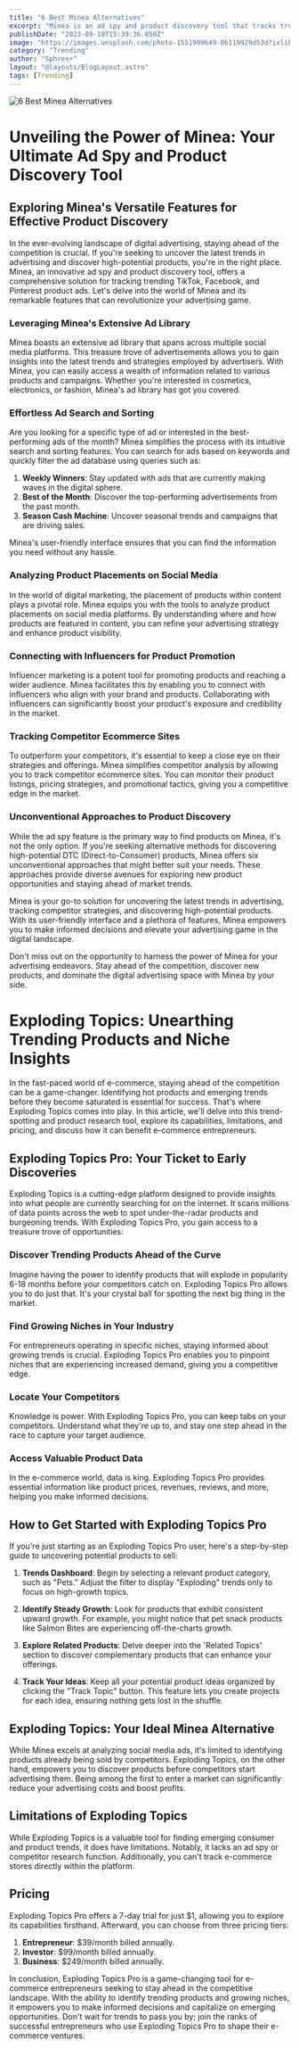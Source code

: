 ```yaml
---
title: "6 Best Minea Alternatives"
excerpt: "Minea is an ad spy and product discovery tool that tracks trending Tiktok, Facebook, and Pinterest product ads"
publishDate: "2023-09-10T15:39:36.050Z"
image: "https://images.unsplash.com/photo-1551999649-0b119929d53d?ixlib=rb-4.0.3&ixid=M3wxMjA3fDB8MHxwaG90by1wYWdlfHx8fGVufDB8fHx8fA%3D%3D&auto=format&fit=crop&w=1470&q=80"
category: "Trending"
author: "Sphrex+"
layout: "@layouts/BlogLayout.astro"
tags: [Trending]
---
```


<img src="https://images.unsplash.com/photo-1551999649-0b119929d53d?ixlib=rb-4.0.3&ixid=M3wxMjA3fDB8MHxwaG90by1wYWdlfHx8fGVufDB8fHx8fA%3D%3D&auto=format&fit=crop&w=1470&q=80" alt="6 Best Minea Alternatives" />

<h1 id="unveiling-the-power-of-minea-your-ultimate-ad-spy-and-product-discovery-tool">Unveiling the Power of Minea: Your Ultimate Ad Spy and Product Discovery Tool</h1>
<h2 id="exploring-minea-s-versatile-features-for-effective-product-discovery">Exploring Minea&#39;s Versatile Features for Effective Product Discovery</h2>
<p>In the ever-evolving landscape of digital advertising, staying ahead of the competition is crucial. If you&#39;re seeking to uncover the latest trends in advertising and discover high-potential products, you&#39;re in the right place. Minea, an innovative ad spy and product discovery tool, offers a comprehensive solution for tracking trending TikTok, Facebook, and Pinterest product ads. Let&#39;s delve into the world of Minea and its remarkable features that can revolutionize your advertising game.</p>
<h3 id="leveraging-minea-s-extensive-ad-library">Leveraging Minea&#39;s Extensive Ad Library</h3>
<p>Minea boasts an extensive ad library that spans across multiple social media platforms. This treasure trove of advertisements allows you to gain insights into the latest trends and strategies employed by advertisers. With Minea, you can easily access a wealth of information related to various products and campaigns. Whether you&#39;re interested in cosmetics, electronics, or fashion, Minea&#39;s ad library has got you covered.</p>
<h3 id="effortless-ad-search-and-sorting">Effortless Ad Search and Sorting</h3>
<p>Are you looking for a specific type of ad or interested in the best-performing ads of the month? Minea simplifies the process with its intuitive search and sorting features. You can search for ads based on keywords and quickly filter the ad database using queries such as:</p>
<ol>
<li><strong>Weekly Winners</strong>: Stay updated with ads that are currently making waves in the digital sphere.</li>
<li><strong>Best of the Month</strong>: Discover the top-performing advertisements from the past month.</li>
<li><strong>Season Cash Machine</strong>: Uncover seasonal trends and campaigns that are driving sales.</li>
</ol>
<p>Minea&#39;s user-friendly interface ensures that you can find the information you need without any hassle.</p>
<h3 id="analyzing-product-placements-on-social-media">Analyzing Product Placements on Social Media</h3>
<p>In the world of digital marketing, the placement of products within content plays a pivotal role. Minea equips you with the tools to analyze product placements on social media platforms. By understanding where and how products are featured in content, you can refine your advertising strategy and enhance product visibility.</p>
<h3 id="connecting-with-influencers-for-product-promotion">Connecting with Influencers for Product Promotion</h3>
<p>Influencer marketing is a potent tool for promoting products and reaching a wider audience. Minea facilitates this by enabling you to connect with influencers who align with your brand and products. Collaborating with influencers can significantly boost your product&#39;s exposure and credibility in the market.</p>
<h3 id="tracking-competitor-ecommerce-sites">Tracking Competitor Ecommerce Sites</h3>
<p>To outperform your competitors, it&#39;s essential to keep a close eye on their strategies and offerings. Minea simplifies competitor analysis by allowing you to track competitor ecommerce sites. You can monitor their product listings, pricing strategies, and promotional tactics, giving you a competitive edge in the market.</p>
<h3 id="unconventional-approaches-to-product-discovery">Unconventional Approaches to Product Discovery</h3>
<p>While the ad spy feature is the primary way to find products on Minea, it&#39;s not the only option. If you&#39;re seeking alternative methods for discovering high-potential DTC (Direct-to-Consumer) products, Minea offers six unconventional approaches that might better suit your needs. These approaches provide diverse avenues for exploring new product opportunities and staying ahead of market trends.</p>
<p>Minea is your go-to solution for uncovering the latest trends in advertising, tracking competitor strategies, and discovering high-potential products. With its user-friendly interface and a plethora of features, Minea empowers you to make informed decisions and elevate your advertising game in the digital landscape.</p>
<p>Don&#39;t miss out on the opportunity to harness the power of Minea for your advertising endeavors. Stay ahead of the competition, discover new products, and dominate the digital advertising space with Minea by your side.</p>

<h1 id="exploding-topics-unearthing-trending-products-and-niche-insights">Exploding Topics: Unearthing Trending Products and Niche Insights</h1>
<p>In the fast-paced world of e-commerce, staying ahead of the competition can be a game-changer. Identifying hot products and emerging trends before they become saturated is essential for success. That&#39;s where Exploding Topics comes into play. In this article, we&#39;ll delve into this trend-spotting and product research tool, explore its capabilities, limitations, and pricing, and discuss how it can benefit e-commerce entrepreneurs.</p>
<h2 id="exploding-topics-pro-your-ticket-to-early-discoveries">Exploding Topics Pro: Your Ticket to Early Discoveries</h2>
<p>Exploding Topics is a cutting-edge platform designed to provide insights into what people are currently searching for on the internet. It scans millions of data points across the web to spot under-the-radar products and burgeoning trends. With Exploding Topics Pro, you gain access to a treasure trove of opportunities:</p>
<h3 id="discover-trending-products-ahead-of-the-curve">Discover Trending Products Ahead of the Curve</h3>
<p>Imagine having the power to identify products that will explode in popularity 6-18 months before your competitors catch on. Exploding Topics Pro allows you to do just that. It&#39;s your crystal ball for spotting the next big thing in the market.</p>
<h3 id="find-growing-niches-in-your-industry">Find Growing Niches in Your Industry</h3>
<p>For entrepreneurs operating in specific niches, staying informed about growing trends is crucial. Exploding Topics Pro enables you to pinpoint niches that are experiencing increased demand, giving you a competitive edge.</p>
<h3 id="locate-your-competitors">Locate Your Competitors</h3>
<p>Knowledge is power. With Exploding Topics Pro, you can keep tabs on your competitors. Understand what they&#39;re up to, and stay one step ahead in the race to capture your target audience.</p>
<h3 id="access-valuable-product-data">Access Valuable Product Data</h3>
<p>In the e-commerce world, data is king. Exploding Topics Pro provides essential information like product prices, revenues, reviews, and more, helping you make informed decisions.</p>
<h2 id="how-to-get-started-with-exploding-topics-pro">How to Get Started with Exploding Topics Pro</h2>
<p>If you&#39;re just starting as an Exploding Topics Pro user, here&#39;s a step-by-step guide to uncovering potential products to sell:</p>
<ol>
<li><p><strong>Trends Dashboard</strong>: Begin by selecting a relevant product category, such as &quot;Pets.&quot; Adjust the filter to display &quot;Exploding&quot; trends only to focus on high-growth topics.</p>
</li>
<li><p><strong>Identify Steady Growth</strong>: Look for products that exhibit consistent upward growth. For example, you might notice that pet snack products like Salmon Bites are experiencing off-the-charts growth.</p>
</li>
<li><p><strong>Explore Related Products</strong>: Delve deeper into the &#39;Related Topics&#39; section to discover complementary products that can enhance your offerings.</p>
</li>
<li><p><strong>Track Your Ideas</strong>: Keep all your potential product ideas organized by clicking the &quot;Track Topic&quot; button. This feature lets you create projects for each idea, ensuring nothing gets lost in the shuffle.</p>
</li>
</ol>
<h2 id="exploding-topics-your-ideal-minea-alternative">Exploding Topics: Your Ideal Minea Alternative</h2>
<p>While Minea excels at analyzing social media ads, it&#39;s limited to identifying products already being sold by competitors. Exploding Topics, on the other hand, empowers you to discover products before competitors start advertising them. Being among the first to enter a market can significantly reduce your advertising costs and boost profits.</p>
<h2 id="limitations-of-exploding-topics">Limitations of Exploding Topics</h2>
<p>While Exploding Topics is a valuable tool for finding emerging consumer and product trends, it does have limitations. Notably, it lacks an ad spy or competitor research function. Additionally, you can&#39;t track e-commerce stores directly within the platform.</p>
<h2 id="pricing">Pricing</h2>
<p>Exploding Topics Pro offers a 7-day trial for just $1, allowing you to explore its capabilities firsthand. Afterward, you can choose from three pricing tiers:</p>
<ol>
<li><strong>Entrepreneur</strong>: $39/month billed annually.</li>
<li><strong>Investor</strong>: $99/month billed annually.</li>
<li><strong>Business</strong>: $249/month billed annually.</li>
</ol>
<p>In conclusion, Exploding Topics Pro is a game-changing tool for e-commerce entrepreneurs seeking to stay ahead in the competitive landscape. With the ability to identify trending products and growing niches, it empowers you to make informed decisions and capitalize on emerging opportunities. Don&#39;t wait for trends to pass you by; join the ranks of successful entrepreneurs who use Exploding Topics Pro to shape their e-commerce ventures.</p>